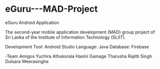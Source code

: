 # eGuru---MAD-Project

eGuru Android Application

The second-year mobile application development (MAD) group project of Sri Lanka of the Institute of Information Technology (SLIIT).

Development Tool: Android Studio
Language: Java
Database: Firebase

-Team Amigos
Yuchira Athukorala
Hasini Gamage
Tharusha Rajith Singh
Dulsara Weerasinghe
